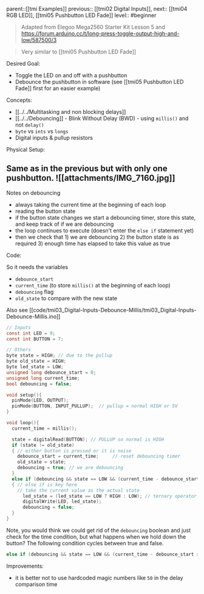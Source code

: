 parent::[[tmi Examples]]
previous:: [[tmi02 Digital Inputs]], 
next:: [[tmi04 RGB LED]], [[tmi05 Pushbutton LED Fade]]
level:: #beginner

>  Adapted from Elegoo Mega2560 Starter Kit Lesson 5 and https://forum.arduino.cc/t/long-press-toggle-output-high-and-low/587500/3

> Very similar to [[tmi05 Pushbutton LED Fade]] 

Desired Goal:
- Toggle the LED on and off with a pushbutton
- Debounce the pushbutton in software (see [[tmi05 Pushbutton LED Fade]] first for an easier example)

Concepts:
- [[../../Multitasking and non blocking delays]]
- [[../../Debouncing]] - Blink Without Delay (BWD) - using `millis()` and not `delay()`
- `byte` vs `ints` vs `longs` 
- Digital inputs & pullup resistors

Physical Setup:

Same as in the previous but with only one pushbutton.
![[attachments/IMG_7160.jpg]]
- 
Notes on debouncing
- always taking the current time at the beginning of each loop
- reading the button state
- if the button state changes we start a debouncing timer, store this state, and keep track of if we are debouncing
- the loop continues to execute (doesn't enter the `else if` statement yet)
- then we check that 1) we are debouncing 2) the button state is as required 3) enough time has elapsed to take this value as true

Code:


So it needs the variables
- `debounce_start`
- `current_time` (to store `millis()` at the beginning of each loop)
- `debouncing` flag
- `old_state` to compare with the new state 

Also see [[code/tmi03_Digital-Inputs-Debounce-Millis/tmi03_Digital-Inputs-Debounce-Millis.ino]]

``` c
// Inputs
const int LED = 9;
const int BUTTON = 7;

// Others
byte state = HIGH; // due to the pullup
byte old_state = HIGH;
byte led_state = LOW;
unsigned long debounce_start = 0;
unsigned long current_time; 
bool debouncing = false;

void setup(){
  pinMode(LED, OUTPUT);
  pinMode(BUTTON, INPUT_PULLUP);  // pullup = normal HIGH or 5V   
}

void loop(){
  current_time = millis();

  state = digitalRead(BUTTON); // PULLUP so normal is HIGH
  if (state != old_state)
  { // either button is pressed or it is noise
    debounce_start = current_time;     // reset debouncing timer
    old_state = state;
    debouncing = true; // we are debouncing
  }
  else if (debouncing && state == LOW && (current_time - debounce_start > 50))
  { // else if is key here
    // take the current value as the actual state
      led_state = (led_state == LOW ? HIGH : LOW); // ternary operator to switch led state
      digitalWrite(LED, led_state);
      debouncing = false;
  }
}
```

Note, you would think we could get rid of the `debouncing` boolean and just check for the time condition, but what happens when we hold down the button?  The following condition cycles between true and false.

```c
else if (debouncing && state == LOW && (current_time - debounce_start > 50))
```
Improvements:
- it is better not to use hardcoded magic numbers like `50` in the delay comparison time